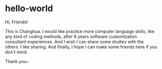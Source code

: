 # hello-world

Hi, Friends!

This is Changhua. I would like practice more computer language skills, like any kind of coding methods, after 6 years software customization consultant experiences. And I wish I can share some studies with the others. I like sharing. And finally, I hope I can make some friends here if you don't mind.

Thank you~
